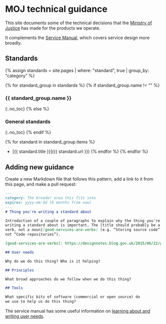 # MOJ technical guidance

This site documents some of the technical decisions that the
[Ministry of Justice](https://www.gov.uk/government/organisations/ministry-of-justice)
has made for the products we operate.

It complements the [Service Manual](https://www.gov.uk/service-manual),
which covers service design more broadly.

## Standards

{% assign standards = site.pages
  | where: "standard", true
  | group_by: "category" %}

{% for standard_group in standards %}
{% if standard_group.name != "" %}
### {{ standard_group.name }}
{:.no_toc}
{% else %}
### General standards
{:.no_toc}
{% endif %}

{% for standard in standard_group.items %}
- [{{ standard.title }}]({{ standard.url }})
{% endfor %}
{% endfor %}

## Adding new guidance

Create a new Markdown file that follows this pattern, add a link to it
from this page, and make a pull request:

```markdown
---
category: The broader area this fits into
expires: yyyy-mm-dd (6 months from now)
---
# Thing you're writing a standard about

Introduction of a couple of paragraphs to explain why the thing you're
writing a standard about is important. The [title should probably be a
verb, not a noun][good-services-are-verbs] (e.g. “Storing source code”,
not “Code repositories”).

[good-services-are-verbs]: https://designnotes.blog.gov.uk/2015/06/22/good-services-are-verbs-2/

## User needs

Why do we do this thing? Who is it helping?

## Principles

What broad approaches do we follow when we do this thing?

## Tools

What specific bits of software (commercial or open source) do
we use to help us do this thing?
```

The service manual has some useful information on
[learning about and writing user needs](https://www.gov.uk/service-manual/user-research/start-by-learning-user-needs).
